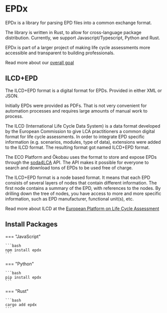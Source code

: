 # EPDx

EPDx is a library for parsing EPD files into a common exchange format.

The library is written in Rust, to allow for cross-language package distribution.
Currently, we support Javascript/Typescript, Python and Rust.

EPDx is part of a larger project of making life cycle assessments more accessible and transparent to building
professionals.

Read more about our [overall goal](https://github.com/ocni-dtu/life-cycle-formats)

## ILCD+EPD

The ILCD+EPD format is a digital format for EPDs.
Provided in either XML or JSON.

Initially EPDs were provided as PDFs.
That is not very convenient for automation processes and requires large amounts of manual work to process.

The ILCD (International Life Cycle Data System) is a data format developed by the European Commission to give LCA
practitioners a common digital format for life cycle assessments.
In order to integrate EPD specific information (e.g. scenarios, modules, type of data), extensions were added to the
ILCD format. The resulting format got named ILCD+EPD format.

The ECO Platform and Ökobau uses the format to store and expose EPDs through
the [soda4LCA](https://bitbucket.org/okusche/soda4lca/src/7.x-branch/) API.
The API makes it possible for everyone to search and download tons of EPDs to be used free of charge.

The ILCD+EPD format is a node based format. It means that each EPD consists of several layers of nodes that contain
different information.
The first node contains a summary of the EPD, with references to the nodes.
By drilling down the tree of nodes, you have access to more and more specific information, such as EPD manufacturer,
functional unit(s), etc.

Read more about ILCD at the [European Platform on Life Cycle Assessment](https://eplca.jrc.ec.europa.eu/)

## Install Packages

=== "JavaScript"

    ```bash
    npm install epdx
    ```

=== "Python"

    ```bash
    pip install epdx
    ```

=== "Rust"

    ```bash
    cargo add epdx
    ```
